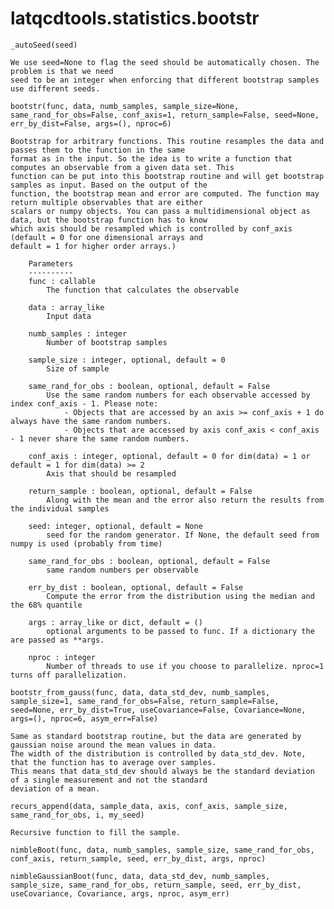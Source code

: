 latqcdtools.statistics.bootstr
=============

`_autoSeed(seed)`
 
    We use seed=None to flag the seed should be automatically chosen. The problem is that we need
    seed to be an integer when enforcing that different bootstrap samples use different seeds. 
    
`bootstr(func, data, numb_samples, sample_size=None, same_rand_for_obs=False, conf_axis=1, return_sample=False, seed=None, err_by_dist=False, args=(), nproc=6)`

    Bootstrap for arbitrary functions. This routine resamples the data and passes them to the function in the same
    format as in the input. So the idea is to write a function that computes an observable from a given data set. This
    function can be put into this bootstrap routine and will get bootstrap samples as input. Based on the output of the
    function, the bootstrap mean and error are computed. The function may return multiple observables that are either
    scalars or numpy objects. You can pass a multidimensional object as data, but the bootstrap function has to know
    which axis should be resampled which is controlled by conf_axis (default = 0 for one dimensional arrays and
    default = 1 for higher order arrays.)

        Parameters
        ----------
        func : callable
            The function that calculates the observable

        data : array_like
            Input data

        numb_samples : integer
            Number of bootstrap samples

        sample_size : integer, optional, default = 0
            Size of sample

        same_rand_for_obs : boolean, optional, default = False
            Use the same random numbers for each observable accessed by index conf_axis - 1. Please note:
                - Objects that are accessed by an axis >= conf_axis + 1 do always have the same random numbers.
                - Objects that are accessed by axis conf_axis < conf_axis - 1 never share the same random numbers.

        conf_axis : integer, optional, default = 0 for dim(data) = 1 or default = 1 for dim(data) >= 2
            Axis that should be resampled

        return_sample : boolean, optional, default = False
            Along with the mean and the error also return the results from the individual samples

        seed: integer, optional, default = None
            seed for the random generator. If None, the default seed from numpy is used (probably from time)

        same_rand_for_obs : boolean, optional, default = False
            same random numbers per observable

        err_by_dist : boolean, optional, default = False
            Compute the error from the distribution using the median and the 68% quantile

        args : array_like or dict, default = ()
            optional arguments to be passed to func. If a dictionary the are passed as **args.

        nproc : integer
            Number of threads to use if you choose to parallelize. nproc=1 turns off parallelization.
    
`bootstr_from_gauss(func, data, data_std_dev, numb_samples, sample_size=1, same_rand_for_obs=False, return_sample=False, seed=None, err_by_dist=True, useCovariance=False, Covariance=None, args=(), nproc=6, asym_err=False)`

    Same as standard bootstrap routine, but the data are generated by gaussian noise around the mean values in data.
    The width of the distribution is controlled by data_std_dev. Note, that the function has to average over samples.
    This means that data_std_dev should always be the standard deviation of a single measurement and not the standard
    deviation of a mean.
    
`recurs_append(data, sample_data, axis, conf_axis, sample_size, same_rand_for_obs, i, my_seed)`
 
    Recursive function to fill the sample. 
    
`nimbleBoot(func, data, numb_samples, sample_size, same_rand_for_obs, conf_axis, return_sample, seed, err_by_dist, args, nproc)`


`nimbleGaussianBoot(func, data, data_std_dev, numb_samples, sample_size, same_rand_for_obs, return_sample, seed, err_by_dist, useCovariance, Covariance, args, nproc, asym_err)`


